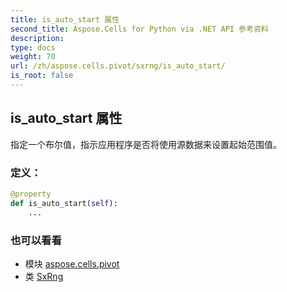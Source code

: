 ```yaml
---
title: is_auto_start 属性
second_title: Aspose.Cells for Python via .NET API 参考资料
description:
type: docs
weight: 70
url: /zh/aspose.cells.pivot/sxrng/is_auto_start/
is_root: false
---
```

## is_auto_start 属性

指定一个布尔值，指示应用程序是否将使用源数据来设置起始范围值。
### 定义：
```python
@property
def is_auto_start(self):
    ...
```

### 也可以看看
* 模块 [aspose.cells.pivot](../../)
* 类 [SxRng](/cells/python-net/zh/aspose.cells.pivot/sxrng)
